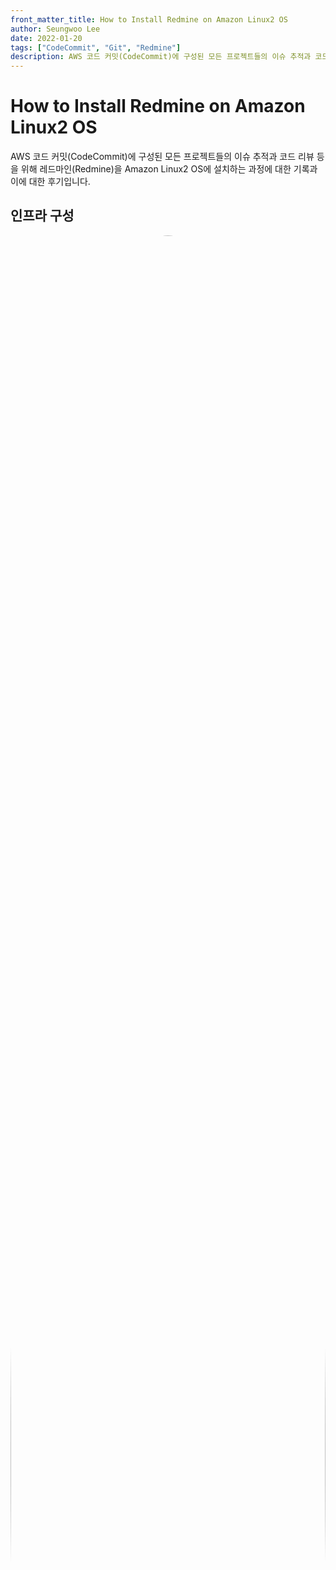 ```yaml
---
front_matter_title: How to Install Redmine on Amazon Linux2 OS
author: Seungwoo Lee
date: 2022-01-20
tags: ["CodeCommit", "Git", "Redmine"]
description: AWS 코드 커밋(CodeCommit)에 구성된 모든 프로젝트들의 이슈 추적과 코드 리뷰 등을 위해 레드마인(Redmine)을 Amazon Linux2 OS에  설치하는 과정에 대한 기록과 이에 대한 후기입니다.
---
```


# How to Install Redmine on Amazon Linux2 OS

AWS 코드 커밋(CodeCommit)에 구성된 모든 프로젝트들의 이슈 추적과 코드 리뷰 등을 위해 레드마인(Redmine)을 Amazon Linux2 OS에  설치하는 과정에 대한 기록과 이에 대한 후기입니다.

## 인프라 구성

<img src="./img/redmine_architecture.png" width="100%" height="100%" style="border-radius:50% !important">

레드마인 EC2 인스턴스를 차후에는 프라이빗(private) 환경으로 이동할 것을 고려해서 서브넷을 구성했습니다. 실제 설치는 퍼블릭(public) 서브넷의 EC2에서 진행했습니다.

- vpc x 1(10.200.0.0/16) (redmine-vpc)
- subnet x 4 (redmine-pub-2a, redmine-pub-2c, redmine-pri-2a, redmine-pri-2c )
- 라우팅 테이블 x 2 (redmine-pub-rt, redmine-pri-rt)
- 인터넷 게이트웨이 (redmine-igw)
- route53 - 도메인 추가
- ACM 인증서 발급 - https 서비스를 위해 인증서 발급
- 보안그룹 (redmine-elb-sg, redmine-web-sg)
  - elb: 인바운드 443 포트 any 허용
  - web: 인바운드 80포트 redmine-elb-sg만 허용, 22포트 사무실만 허용
- ELB: 로드밸런서 (REDMINE-ALB), 타겟 그룹(REDMINE-ALB-TG)
  - 80포트는 443으로 리다이렉트 (ACM인증서 사용)
  - 443포트는 EC2 80포트로 포트포워딩
- EC2 (t2.medium, redmine 설치)

## 설치 과정

### 1. 데이터베이스 구성

#### mariadb 설치

```bash
## 설치 및 설정
sudo yum install -y mariadb-server mysql-devel
sudo mysql_secure_installation

## 부팅 자동 실행
sudo systemctl stop mariadb

## 서비스 시작 종료
sudo systemctl start mariadb
sudo systemctl enable mariadb
```

#### 데이터 베이스 생성

```sql
CREATE DATABASE redmine CHARACTER SET utf8;
CREATE USER 'redmine'@'localhost' IDENTIFIED BY 'redmine';
GRANT ALL PRIVILEGES ON redmine.* TO 'redmine'@'localhost';
```

### 2. 종속성 설치

#### 패키지 업데이트 및 설치

```bash
sudo yum -y update 
sudo yum -y install git make gcc-c++ patch libicu-devel readline-devel libxml2-devel libxslt-devel ImageMagick ImageMagick-devel openssl-devel libcurl-devel curl
```

#### ruby 2.5 이후 버전 설치

```bash
# rbenv 설치
git clone https://github.com/rbenv/rbenv.git ~/.rbenv
echo 'export PATH="$HOME/.rbenv/bin:$PATH"' >> ~/.bash_profile
echo 'eval "$(rbenv init -)"' >> ~/.bash_profile
source .bash_profile
git clone https://github.com/rbenv/ruby-build.git ~/.rbenv/plugins/ruby-build

# ruby 2.7 설치
rbenv install 2.7.5
rbenv global 2.7.5
rbenv rehash
```

### 3. Gem 설치 및 데이터베이스 스키마 생성

```bash
# install 
wget https://www.redmine.org/releases/redmine-4.2.3.tar.gz
tar xvfz redmine-4.2.3.tar.gz
# mv redmine-4.2.3 /var/www/
# export REDMINE=/var/www/redmine-4.2.3
export REDMINE=/home/ec2-user/redmine-4.2.3
cd $REDMINE

# database 연결 설정
cp config/database.yml.example config/database.yml
vim config/database.yml

# bundle install
bundle install --without development test
bundle exec rake generate_secret_token

# create database schema
RAILS_ENV=production bundle exec rake db:migrate
RAILS_ENV=production REDMINE_LANG=ko bundle exec rake redmine:load_default_data
```

### 4. 파일 시스템 권한 설정

```bash
mkdir -p tmp tmp/pdf public/plugin_assets
sudo chown -R nginx:nginx files log tmp public/plugin_assets
sudo chmod -R 755 files log tmp public/plugin_assets

# Note: If you have files in these directories (e.g. restore files from backup), make sure these files are not executable.
sudo find files log tmp public/plugin_assets -type f -exec chmod -x {} +
```

### 5. 테스트

```bash
bundle exec rails server webrick -e production
```

- <http://localhost:3000> 으로 접속
  - login: admin
  - password: admin (초기 패스워드)

:::warning
webrick 은 production 으로 적합하지 않으니 그대로 사용하지 않습니다.
:::

### 6. nginx + passenger

production 환경을 위해서 nginx를 설치하는 과정입니다.

```bash
gem install passenger
sudo -s -E
/home/ec2-user/.rbenv/versions/2.7.5/bin/ruby /home/ec2-user/.rbenv/versions/2.7.5/lib/ruby/gems/2.7.0/gems/passenger-6.0.12/bin/passenger-install-nginx-module
```

nginx 시작 및 종료

```bash
# nginx 시작
sudo /opt/nginx/sbin/nginx

# nginx 종료
sudo pkill -9 nginx
```

## 기타 추가 설치 및 설정

### 레드마인 플러그인 설치

- 설치할 플러그인을 `/var/www/redmine-4.2.3/plugins` 에 위치 시킵니다.
- `/var/www/redmine-4.2.3/` 에서 다음 명령어를 실행 하고 nginx 서비스를 재시작합니다.

```bash
rake redmine:plugins:migrate RAILS_ENV=production
```

### 이메일 설정하기

config 폴더에 있는 예제 파일을 복사 하고 sendmail 서비스를 사용하려는 경우 공식문서를 참고해 관련 설정을 추가합니다.

```bash
cp configuration.yml.example configuration.yml
vim configuration.yml
```

```yml
production:
  email_delivery:
    delivery_method: :sendmail
```

## 설치 후기

설치를 진행하면서 크게 두 가지의 어려움이 있었습니다.

첫 번째는 Amazon Linux OS에 루비를 2.5 이후 버전으로 설치하는 부분입니다. 버전 선택은 레드마인 설치 가이드 공식문서에서 "루비(Ruby) 커뮤니티에서 루비 2.5 및 이전 버전에 대한 지원이 종료되었습니다."라는 문구와 "레드마인 4.2는 Ruby 2.7.2 이상을 사용하세요"라는 문구가 있었기 때문에 2.7.5 버전을 선택하게 되었습니다. 다행히도 노드(node.js)의 `nvm`과 같이 루비를 버전별로 관리할 수 있는 `rbenv`을 통해서 해결할 수 있었습니다.

두 번째로는 프로덕션 환경을 위해 webrick을 대신할 서버를 결정하고 설치하는 과정입니다. 설치를 진행하면서 레드마인은 루비로 작성된 MVC 패턴을 이용하는 오픈 소스 웹 프레임워크인 루비 온 레일즈(Ruby on Rails)로 개발되었고 엔지닉스(nginx)로 서비스하기 위해서는 패신저(passenger)를 설치하고 관련 설정을 엔지닉스에 추가해야 된다는 것까지 알게 되었습니다.

그래서 처음으로 시도한 방법이 yum으로 설치한 엔지닉스의 설정 파일에 젬(gem)으로 설치한 패신저에 관한 설정을 추가한 것인데 정상적으로 동작하지 않는 겁니다. 추가 검색을 통해서 yum으로 설치된 엔지닉스는 삭제를 하고 젬을 통해 패신저를 설치할 때 제공되는 옵션으로 엔지닉스를 함께 설치함으로 알 수 없던 패신저 설정이 엔지닉스 설정 파일에 자동 추가되면서 정상적으로 해결할 수 있었습니다.

## 참고링크

- <https://altkeycode.tistory.com/12>
- <https://www.redmine.org/projects/redmine/wiki/RedmineInstall>
- <https://www.redmine.org/projects/redmine/wiki/EmailConfiguration>
